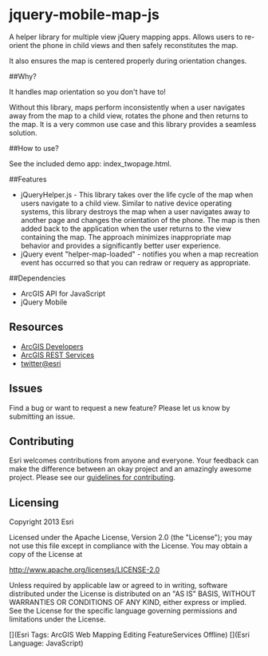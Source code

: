 jquery-mobile-map-js
=================

A helper library for multiple view jQuery mapping apps. Allows users to re-orient the phone in child views and then safely reconstitutes the map.

It also ensures the map is centered properly during orientation changes.

##Why? 

It handles map orientation so you don't have to!

Without this library, maps perform inconsistently when a user navigates away from the map to a child view, rotates the phone and then returns to the map. It is a very common use case and this library provides a seamless solution.

##How to use?

See the included demo app: index_twopage.html.
		
##Features

* jQueryHelper.js - This library takes over the life cycle of the map when users navigate to a child view. Similar to native device operating systems, this library destroys the map when a user navigates away to another page and changes the orientation of the phone. The map is then added back to the application when the user returns to the view containing the map. The approach minimizes inappropriate map behavior and provides a significantly better user experience.
* jQuery event "helper-map-loaded" - notifies you when a map recreation event has occurred so that you can redraw or requery as appropriate.

##Dependencies
* ArcGIS API for JavaScript
* jQuery Mobile

## Resources

* [ArcGIS Developers](http://developers.arcgis.com)
* [ArcGIS REST Services](http://resources.arcgis.com/en/help/arcgis-rest-api/)
* [twitter@esri](http://twitter.com/esri)

## Issues

Find a bug or want to request a new feature?  Please let us know by submitting an issue.

## Contributing

Esri welcomes contributions from anyone and everyone. Your feedback can make the difference between an okay project and an amazingly awesome project. Please see our [guidelines for contributing](https://github.com/esri/contributing).


## Licensing
Copyright 2013 Esri

Licensed under the Apache License, Version 2.0 (the "License");
you may not use this file except in compliance with the License.
You may obtain a copy of the License at

   http://www.apache.org/licenses/LICENSE-2.0

Unless required by applicable law or agreed to in writing, software
distributed under the License is distributed on an "AS IS" BASIS,
WITHOUT WARRANTIES OR CONDITIONS OF ANY KIND, either express or implied.
See the License for the specific language governing permissions and
limitations under the License.

[](Esri Tags: ArcGIS Web Mapping Editing FeatureServices Offline)
[](Esri Language: JavaScript)


